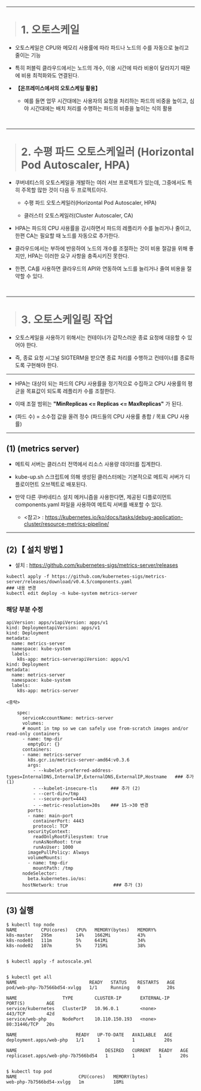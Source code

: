 ----

> # 1. 오토스케일

+ 오토스케일은 CPU와 메모리 사용률에 따라 파드나 노드의 수를 자동으로 늘리고 줄이는 기능

+ 특히 퍼블릭 클라우드에서는 노드의 개수, 이용 시간에 따라 비용이 달라지기 때문에 비용 최적화와도 연결된다.

+ **【온프레미스에서의 오토스케일 활용】**

    + 예를 들면 업무 시간대에는 사용자의 요청을 처리하는 파드의 비중을 높이고, 심야 시간대에는 배치 처리를 수행하는 파드의 비중을 높이는 식의 활용

<br>

----

> # 2. 수평 파드 오토스케일러 (Horizontal Pod Autoscaler, HPA)

+ 쿠버네티스의 오토스케일을 개발하는 여러 서브 프로젝트가 있는데, 그중에서도 특히 주목할 많한 것이 다음 두 프로젝트이다.

    - 수평 파드 오토스케일러(Horizontal Pod Autoscaler, HPA)

    - 클러스터 오토스케일러(Cluster Autoscaler, CA)

+ HPA는 파드의 CPU 사용률을 감시하면서 파드의 레플리카 수를 늘리거나 줄이고, 한편 CA는 필요할 때 노드를 자동으로 추가한다.

+ 클라우드에서는 부하에 반응하여 노드의 개수를 조절하는 것이 비용 절감을 위해 좋지만, HPA는 이러한 요구 사항을 충족시키진 못한다.

+ 한편, CA를 사용하면 클라우드의 API와 연동하여 노드를 늘리거나 줄여 비용을 절약할 수 있다.

<br>

----

> # 3. 오토스케일링 작업

+ 오토스케일을 사용하기 위해서는 컨테이너가 갑작스러운 종료 요청에 대응할 수 있어야 한다.

+ 즉, 종료 요청 시그널 SIGTERM을 받으면 종료 처리를 수행하고 컨테이너를 종료하도록 구현해야 한다.

----

+ HPA는 대상이 되는 파드의 CPU 사용률을 정기적으로 수집하고 CPU 사용률의 평균을 목표값이 되도록 레플리카 수를 조절한다.

+ 이때 조절 범위는 **"MinReplicas <= Replicas <= MaxReplicas"** 가 된다.

+ (파드 수) = 소수접 값을 올려 정수 (파드들의 CPU 사용률 총합 / 목표 CPU 사용률)

----

## (1) (metrics server)

+ 메트릭 서버는 클러스터 전역에서 리소스 사용량 데이터를 집계한다.

+ kube-up.sh 스크립트에 의해 생성된 클러스터에는 기본적으로 메트릭 서버가 디플로이먼트 오브젝트로 배포된다. 

+ 만약 다른 쿠버네티스 설치 메커니즘을 사용한다면, 제공된 디플로이먼트 components.yaml 파일을 사용하여 메트릭 서버를 배포할 수 있다.

    - <참고> : https://kubernetes.io/ko/docs/tasks/debug-application-cluster/resource-metrics-pipeline/

----

## (2)【 설치 방법 】

+ 설치 : https://github.com/kubernetes-sigs/metrics-server/releases

```
kubectl apply -f https://github.com/kubernetes-sigs/metrics-server/releases/download/v0.4.5/components.yaml
### 내용 변경
kubectl edit deploy -n kube-system metrics-server
```
### 해당 부분 수정
```
apiVersion: apps/v1apiVersion: apps/v1
kind: DeploymentapiVersion: apps/v1
kind: Deployment
metadata:
  name: metrics-server
  namespace: kube-system
  labels:
    k8s-app: metrics-serverapiVersion: apps/v1
kind: Deployment
metadata:
  name: metrics-server
  namespace: kube-system
  labels:
    k8s-app: metrics-server

<중략>

    spec:
      serviceAccountName: metrics-server
      volumes:
      # mount in tmp so we can safely use from-scratch images and/or read-only containers
      - name: tmp-dir
        emptyDir: {}
      containers:
      - name: metrics-server
        k8s.gcr.io/metrics-server-amd64:v0.3.6
        args:
          - --kubelet-preferred-address-types=InternalDNS,InternalIP,ExternalDNS,ExternalIP,Hostname   ### 추가 (1)
          - --kubelet-insecure-tls     ### 추가 (2)
          - --cert-dir=/tmp
          - --secure-port=4443
          - --metric-resolution=30s    ### 15->30 변경
        ports:
        - name: main-port
          containerPort: 4443
          protocol: TCP
        securityContext:
          readOnlyRootFilesystem: true
          runAsNonRoot: true
          runAsUser: 1000
        imagePullPolicy: Always
        volumeMounts:
        - name: tmp-dir
          mountPath: /tmp
      nodeSelector:
        beta.kubernetes.io/os:
      hostNetwork: true                 ### 추가 (3)
```
----

## (3) 실행

```
$ kubectl top node
NAME         CPU(cores)   CPU%   MEMORY(bytes)   MEMORY%
k8s-master   295m         14%    1662Mi          43%
k8s-node01   111m         5%     641Mi           34%
k8s-node02   107m         5%     715Mi           38%


$ kubectl apply -f autoscale.yml


$ kubectl get all
NAME                           READY   STATUS    RESTARTS   AGE
pod/web-php-7b7566bd54-xvlgg   1/1     Running   0          20s

NAME                 TYPE        CLUSTER-IP       EXTERNAL-IP   PORT(S)        AGE
service/kubernetes   ClusterIP   10.96.0.1        <none>        443/TCP        42d
service/web-php      NodePort    10.110.150.193   <none>        80:31446/TCP   20s

NAME                      READY   UP-TO-DATE   AVAILABLE   AGE
deployment.apps/web-php   1/1     1            1           20s

NAME                                 DESIRED   CURRENT   READY   AGE
replicaset.apps/web-php-7b7566bd54   1         1         1       20s


$ kubectl top pod
NAME                       CPU(cores)   MEMORY(bytes)
web-php-7b7566bd54-xvlgg   1m           18Mi
```

